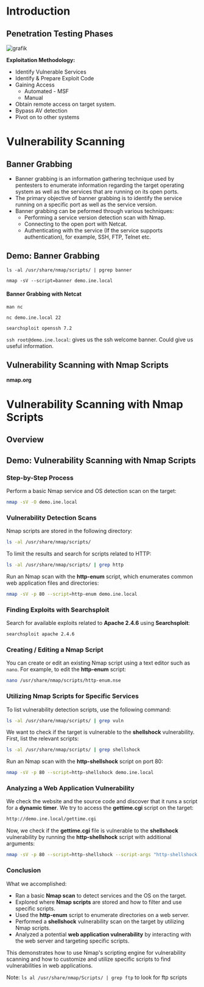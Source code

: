 # Introduction

## Penetration Testing Phases

![grafik](https://github.com/user-attachments/assets/5d6c25a9-9920-4011-a243-fdfa17c5659b)

**Exploitation Methodology:**
- Identify Vulnerable Services
- Identify & Prepare Exploit Code
- Gaining Access
  - Automated - MSF
  - Manual
- Obtain remote access on target system.
- Bypass AV detection
- Pivot on to other systems

# Vulnerability Scanning

## Banner Grabbing

- Banner grabbing is an information gathering technique used by pentesters to enumerate information regarding the target operating system as well as the services that are running on its open ports.
- The primary objective of banner grabbing is to identify the service running on a specific port as well as the service version.
- Banner grabbing can be peformed through various techniques:
  - Performing a service version detection scan with Nmap.
  - Connecting to the open port with Netcat.
  - Authenticating with the service (If the service supports authentication), for example, SSH, FTP, Telnet etc.
 
## Demo: Banner Grabbing

`ls -al /usr/share/nmap/scripts/ | pgrep banner`

`nmap -sV --script=banner demo.ine.local`


#### Banner Grabbing with Netcat

`man nc`

`nc demo.ine.local 22`

`searchsploit openssh 7.2`

`ssh root@demo.ine.local`: gives us the ssh welcome banner. Could give us useful information.

## Vulnerability Scanning with Nmap Scripts

**nmap.org**
# Vulnerability Scanning with Nmap Scripts

## Overview

## Demo: Vulnerability Scanning with Nmap Scripts

### Step-by-Step Process

Perform a basic Nmap service and OS detection scan on the target:

```bash
nmap -sV -O demo.ine.local
```

### Vulnerability Detection Scans

Nmap scripts are stored in the following directory:

```bash
ls -al /usr/share/nmap/scripts/
```

To limit the results and search for scripts related to HTTP:

```bash
ls -al /usr/share/nmap/scripts/ | grep http
```

Run an Nmap scan with the **http-enum** script, which enumerates common web application files and directories:

```bash
nmap -sV -p 80 --script=http-enum demo.ine.local
```

### Finding Exploits with Searchsploit

Search for available exploits related to **Apache 2.4.6** using **Searchsploit**:

```bash
searchsploit apache 2.4.6
```

### Creating / Editing a Nmap Script

You can create or edit an existing Nmap script using a text editor such as `nano`. For example, to edit the **http-enum** script:

```bash
nano /usr/share/nmap/scripts/http-enum.nse
```

### Utilizing Nmap Scripts for Specific Services

To list vulnerability detection scripts, use the following command:

```bash
ls -al /usr/share/nmap/scripts/ | grep vuln
```

We want to check if the target is vulnerable to the **shellshock** vulnerability. First, list the relevant scripts:

```bash
ls -al /usr/share/nmap/scripts/ | grep shellshock
```

Run an Nmap scan with the **http-shellshock** script on port 80:

```bash
nmap -sV -p 80 --script=http-shellshock demo.ine.local
```

### Analyzing a Web Application Vulnerability

We check the website and the source code and discover that it runs a script for a **dynamic timer**. We try to access the **gettime.cgi** script on the target:

```bash
http://demo.ine.local/gettime.cgi
```

Now, we check if the **gettime.cgi** file is vulnerable to the **shellshock** vulnerability by running the **http-shellshock** script with additional arguments:

```bash
nmap -sV -p 80 --script=http-shellshock --script-args "http-shellshock.uri=/gettime.cgi" demo.ine.local
```

### Conclusion

What we accomplished:
- Ran a basic **Nmap scan** to detect services and the OS on the target.
- Explored where **Nmap scripts** are stored and how to filter and use specific scripts.
- Used the **http-enum** script to enumerate directories on a web server.
- Performed a **shellshock** vulnerability scan on the target by utilizing Nmap scripts.
- Analyzed a potential **web application vulnerability** by interacting with the web server and targeting specific scripts.

This demonstrates how to use Nmap's scripting engine for vulnerability scanning and how to customize and utilize specific scripts to find vulnerabilities in web applications.


Note: `ls al /usr/share/nmap/Scripts/ | grep ftp` to look for ftp scripts




